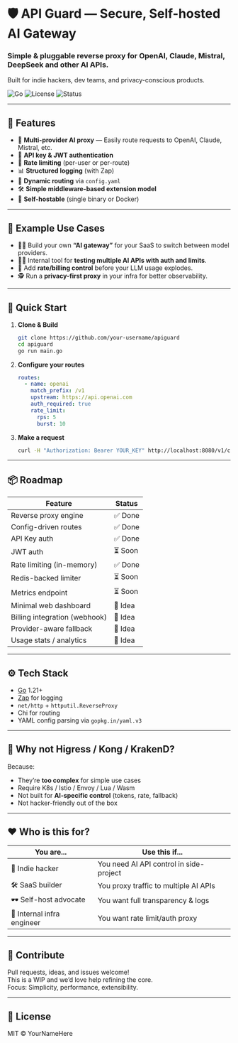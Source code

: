 # 🛡️ API Guard — Secure, Self-hosted AI Gateway

### Simple & pluggable reverse proxy for OpenAI, Claude, Mistral, DeepSeek and other AI APIs.  
Built for indie hackers, dev teams, and privacy-conscious products.

![Go](https://img.shields.io/badge/Go-1.21+-blue)
![License](https://img.shields.io/github/license/you/apiguard)
![Status](https://img.shields.io/badge/status-WIP-orange)

---

## 🧩 Features

- 🧠 **Multi-provider AI proxy** — Easily route requests to OpenAI, Claude, Mistral, etc.
- 🔐 **API key & JWT authentication**
- 🚦 **Rate limiting** (per-user or per-route)
- 📊 **Structured logging** (with Zap)
- 🔁 **Dynamic routing** via `config.yaml`
- 🛠️ **Simple middleware-based extension model**
- 🚀 **Self-hostable** (single binary or Docker)

---

## 🔧 Example Use Cases

- 🧑‍💻 Build your own **“AI gateway”** for your SaaS to switch between model providers.
- 👨‍🔬 Internal tool for **testing multiple AI APIs with auth and limits**.
- 💸 Add **rate/billing control** before your LLM usage explodes.
- 🕵️ Run a **privacy-first proxy** in your infra for better observability.

---

## 🚀 Quick Start

1. **Clone & Build**
   ```bash
   git clone https://github.com/your-username/apiguard
   cd apiguard
   go run main.go
   ```

2. **Configure your routes**
   ```yaml
   routes:
     - name: openai
       match_prefix: /v1
       upstream: https://api.openai.com
       auth_required: true
       rate_limit:
         rps: 5
         burst: 10
   ```

3. **Make a request**
   ```bash
   curl -H "Authorization: Bearer YOUR_KEY" http://localhost:8080/v1/chat/completions
   ```

---

## 📦 Roadmap

| Feature                       | Status     |
|------------------------------|------------|
| Reverse proxy engine         | ✅ Done     |
| Config-driven routes         | ✅ Done     |
| API Key auth                 | ✅ Done     |
| JWT auth                     | ⏳ Soon     |
| Rate limiting (in-memory)    | ✅ Done     |
| Redis-backed limiter         | ⏳ Soon     |
| Metrics endpoint             | ⏳ Soon     |
| Minimal web dashboard        | 🧠 Idea     |
| Billing integration (webhook)| 🧠 Idea     |
| Provider-aware fallback      | 🧠 Idea     |
| Usage stats / analytics      | 🧠 Idea     |

---

## ⚙️ Tech Stack

- [Go](https://golang.org/) 1.21+
- [Zap](https://github.com/uber-go/zap) for logging
- `net/http` + `httputil.ReverseProxy`
- Chi for routing
- YAML config parsing via `gopkg.in/yaml.v3`

---

## 🧪 Why not Higress / Kong / KrakenD?

Because:
- They’re **too complex** for simple use cases
- Require K8s / Istio / Envoy / Lua / Wasm
- Not built for **AI-specific control** (tokens, rate, fallback)
- Not hacker-friendly out of the box

---

## ❤️ Who is this for?

| You are...                    | Use this if...                          |
|------------------------------|-----------------------------------------|
| 🧑 Indie hacker               | You need AI API control in side-project |
| 🛠️ SaaS builder               | You proxy traffic to multiple AI APIs   |
| 🕶️ Self-host advocate         | You want full transparency & logs       |
| 🧪 Internal infra engineer    | You want rate limit/auth proxy          |

---

## 🤝 Contribute

Pull requests, ideas, and issues welcome!  
This is a WIP and we’d love help refining the core.  
Focus: Simplicity, performance, extensibility.

---

## 📄 License

MIT © YourNameHere

